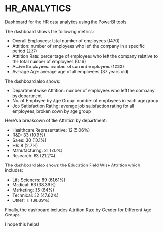 # HR_ANALYTICS
Dashboard for the HR data analytics using the PowerBI tools.

The  dashboard  shows the following metrics:

* Overall Employees: total number of employees (1470)
* Attrition: number of employees who left the company in a specific period (237)
* Attrition Rate: percentage of employees who left the company relative to the total number of employees (0.16)
* Active Employees: number of current employees (1233)
* Average Age: average age of all employees (37 years old)

The dashboard also  shows:

* Department wise Attrition: number of employees who left the company by department
* No. of Employee by Age Group: number of employees in each age group 
* Job Satisfaction Rating: average job satisfaction rating for all employees, broken down by age group

Here’s a  breakdown of the Attrition by department:


* Healthcare Representative:  12 (5.06%)
* R&D: 33 (10.9%)
* Sales: 30 (10.1%)
* HR:  8 (2.7%)
* Manufacturing: 21 (7.0%)
* Research: 63 (21.2%)


The dashboard also shows the  Education Field Wise Attrition which  includes:

* Life Sciences: 89 (61.61%)
* Medical: 63 (38.39%)
* Marketing: 35 (64%)
* Technical: 32 (47.62%)
* Other: 11 (38.89%)


Finally, the dashboard includes Attrition Rate by Gender for Different Age Groups. 


I hope this helps!
